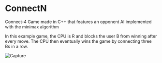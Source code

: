 # ConnectN
Connect-4 Game made in C++ that features an opponent AI implemented with the minimax algorithm

In this example game, the CPU is R and blocks the user B from winning after every move. The CPU then eventually
wins the game by connecting three Bs in a row.

![Capture](https://user-images.githubusercontent.com/93243326/140830199-c31626c0-b634-4fbd-816e-84fc01a0d777.PNG)

